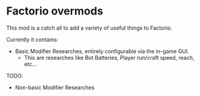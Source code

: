 # Factorio overmods

This mod is a catch all to add a variety of useful things to Factorio.

Currently it contains:

* Basic Modifier Researches, entirely configurable via the in-game GUI.
  * This are researches like Bot Batteries, Player run/craft speed, reach, etc...

TODO:

* Non-basic Modifier Researches

